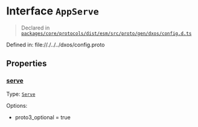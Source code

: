 # Interface `AppServe`
> Declared in [`packages/core/protocols/dist/esm/src/proto/gen/dxos/config.d.ts`]()

Defined in:
   file://./../../dxos/config.proto
## Properties
### [serve]()
Type: <code>[Serve](/api/@dxos/config/interfaces/Serve)</code>

Options:
  - proto3_optional = true

    